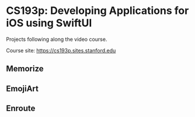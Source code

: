 # CS193p: Developing Applications for iOS using SwiftUI

Projects following along the video course.

Course site: https://cs193p.sites.stanford.edu

## Memorize

## EmojiArt

## Enroute
